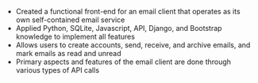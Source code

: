 - Created a functional front-end for an email client that operates as its own self-contained email service
- Applied Python, SQLite, Javascript, API, Django, and Bootstrap knowledge to implement all features
- Allows users to create accounts, send, receive, and archive emails, and mark emails as read and unread
- Primary aspects and features of the email client are done through various types of API calls

